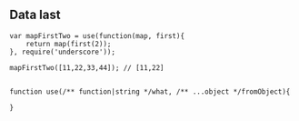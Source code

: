 Data last
---------

    var mapFirstTwo = use(function(map, first){
        return map(first(2));
    }, require('underscore'));

    mapFirstTwo([11,22,33,44]); // [11,22]


    function use(/** function|string */what, /** ...object */fromObject){

    }
